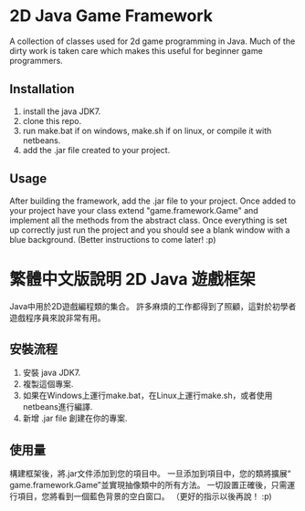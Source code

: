# 2D Java Game Framework

A collection of classes used for 2d game programming in Java. Much of the dirty work is taken care which makes this useful for beginner game programmers. 

## Installation

1. install the java JDK7.
2. clone this repo.
3. run make.bat if on windows, make.sh if on linux, or compile it with netbeans.
4. add the .jar file created to your project.

## Usage

After building the framework, add the .jar file to your project. Once added to your project have your class extend "game.framework.Game" and implement all the methods from the abstract class. Once everything is set up correctly just run the project and you should see a blank window with a blue background. (Better instructions to come later! :p)

# 繁體中文版說明 2D Java 遊戲框架

Java中用於2D遊戲編程類的集合。 許多麻煩的工作都得到了照顧，這對於初學者遊戲程序員來說非常有用。

## 安裝流程

1. 安裝  java JDK7.
2. 複製這個專案.
3. 如果在Windows上運行make.bat，在Linux上運行make.sh，或者使用netbeans進行編譯.
4. 新增 .jar file 創建在你的專案.

## 使用量

構建框架後，將.jar文件添加到您的項目中。 一旦添加到項目中，您的類將擴展“ game.framework.Game”並實現抽像類中的所有方法。 一切設置正確後，只需運行項目，您將看到一個藍色背景的空白窗口。 （更好的指示以後再說！ :p)
